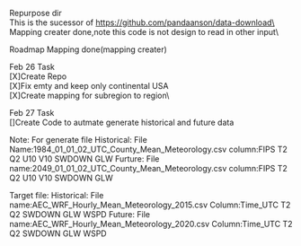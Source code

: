 Repurpose dir\
This is the sucessor of https://github.com/pandaanson/data-download\
Mapping creater done,note this code is not design to read in other input\

Roadmap
Mapping done(mapping creater)

Feb 26 Task\
[X]Create Repo\
[X]Fix emty and keep only continental USA\
[X]Create mapping for subregion to region\

Feb 27 Task\
[]Create Code to autmate generate historical and future data

Note:
For generate file
Historical:
File Name:1984_01_01_02_UTC_County_Mean_Meteorology.csv
column:FIPS	T2	Q2	U10	V10	SWDOWN	GLW
Furture:
File name:2049_01_01_02_UTC_County_Mean_Meteorology.csv
column:FIPS	T2	Q2	U10	V10	SWDOWN	GLW


Target file:
Historical:
File name:AEC_WRF_Hourly_Mean_Meteorology_2015.csv
Column:Time_UTC	T2	Q2	SWDOWN	GLW	WSPD
Future:
File name:AEC_WRF_Hourly_Mean_Meteorology_2020.csv
Column:Time_UTC	T2	Q2	SWDOWN	GLW	WSPD


